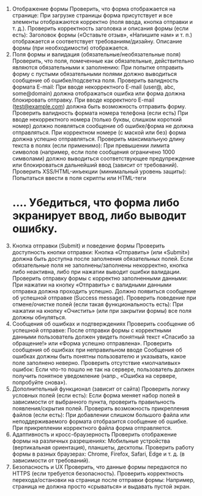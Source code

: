 1. Отображение формы
Проверить, что форма отображается на странице:
При загрузке страницы форма присутствует и все элементы отображаются корректно (поля ввода, кнопка отправки и т. д.).
Проверить корректность заголовка и описания формы (если есть):
Заголовок формы («Оставьте отзыв», «Напишите нам» и т. п.) отображается и соответствует требованиям/дизайну.
Описание формы (при необходимости) отображается.
2. Поля формы и валидация (обязательные/необязательные поля)
Проверить, что поля, помеченные как обязательные, действительно являются обязательными к заполнению:
При попытке отправить форму с пустыми обязательными полями должно выводиться сообщение об ошибке/подсветка поля.
Проверить валидность формата E-mail:
При вводе некорректного E-mail (user@, abc, some@domain) должна отображаться ошибка или форма должна блокировать отправку.
При вводе корректного E-mail (test@example.com) должна быть возможность отправить форму.
Проверить валидность формата номера телефона (если есть)
При вводе некорректного номера (только буквы, слишком короткий номер) должно появляться сообщение об ошибке/форма не должна отправляться.
При корректном номере (с маской или без) форма должна успешно отправляться.
Проверить максимальную длину текста в полях (если применимо):
При превышении лимита символов (например, если поле сообщения ограничено 1000 символами) должно выводиться соответствующее предупреждение или блокироваться дальнейший ввод (зависит от требований).
Проверить XSS/HTML-инъекции (минимальный уровень защиты):
Попытаться ввести в поля скрипты <script>...</script> или HTML-теги <h1>....
Убедиться, что форма либо экранирует ввод, либо выводит ошибку.
3. Кнопка отправки (Submit) и поведение формы
Проверить доступность кнопки отправки:
Кнопка «Отправить» (или «Submit») должна быть доступна после заполнения обязательных полей.
Если обязательные поля не заполнены/заполнены некорректно, кнопка либо неактивна, либо при нажатии выводит ошибки валидации.
Проверить отправку формы с корректно заполненными данными:
При нажатии на кнопку «Отправить» с валидными данными отправка должна проходить успешно.
Должно появиться сообщение об успешной отправке (Success message).
Проверить поведение при отмене/очистке полей (если такая функциональность есть):
При нажатии на кнопку «Очистить» (или при закрытии формы) все поля должны обнуляться.
4. Сообщения об ошибках и подтверждениях
Проверить сообщение об успешной отправке:
После отправки формы с корректными данными пользователь должен увидеть понятный текст «Спасибо за обращение!» или «Форма успешно отправлена».
Проверить сообщения об ошибках при неправильном вводе
Сообщения об ошибках должны быть понятны пользователю и указывать, какое поле заполнено неверно.
Проверить отсутствие «молчаливых» ошибок:
Если что-то пошло не так на сервере, пользователь должен получить понятное уведомление (напр., «Ошибка на сервере, попробуйте снова»).
5. Дополнительный функционал (зависит от сайта)
Проверить логику условных полей (если есть):
Если форма меняет набор полей в зависимости от выбранного пункта, проверить правильность появления/скрытия полей.
Проверить возможность прикрепления файлов (если есть):
При добавлении слишком большого файла или неподдерживаемого формата отобразится сообщение об ошибке.
При прикреплении корректного файла форма отправляется.
6. Адаптивность и кросс-браузерность
Проверить отображение формы на различных разрешениях:
Мобильные устройства (вертикальная ориентация), планшеты, десктопы.
Проверить работу формы в разных браузерах:
Chrome, Firefox, Safari, Edge и т. д. (в зависимости от требований).
7. Безопасность и UX
Проверить, что данные формы передаются по HTTPS (если требуется безопасность).
Проверить корректность перехода/остановки на странице после отправки формы:
Например, страница не должна просто «срываться» и выдавать пустой экран.

